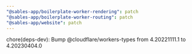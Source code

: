 ```yaml
---
"@sables-app/boilerplate-worker-rendering": patch
"@sables-app/boilerplate-worker-routing": patch
"@sables-app/website": patch
---
```


chore(deps-dev): Bump @cloudflare/workers-types from 4.20221111.1 to 4.20230404.0

